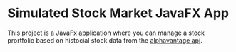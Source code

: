 # Simulated Stock Market JavaFX App

This project is a JavaFx application where you can manage a stock 
prortfolio based on histocial stock data from the [alphavantage api](https://www.alphavantage.co/).
